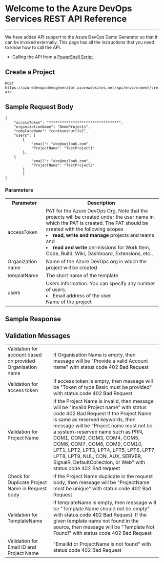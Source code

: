 # Welcome to the Azure DevOps Services REST API Reference
-------------------------
We have added API support to the Azure DevOps Demo Generator so that it can be invoked externally. This page has all the instructions that you need to know how to call the API.

* Calling the API from a [PowerShell Script](/Azure-DevOps-Demo-Generator-REST-API-Reference/Azure-DevOps-REST-API-%2D-Call-API-with-powershell)


## Create a Project

 `POST https://azuredevopsdemogenerator.azurewebsites.net/api/environment/create`

## Sample Request Body

```
{
	"accessToken": "********************************",
	"organizationName": "DemoProjects",
	"templateName": "contososhuttle2",
	"users": [		
		{
			"email": "abc@outlook.com",
			"ProjectName": "TestProject1"
		},
	{
			"email": "abc@outlook.com",
			"ProjectName": "TestProject2"
		}
    	]
}
```
### Parameters
<table>
  <tr>
    <th>Parameter</th>
    <th>Description</th>
  </tr>
  <tr>
    <td>accessToken</td>
    <td>PAT for the Azure DevOps Org. Note that the projects will be created under the user name in which the PAT is created. The PAT should be created with the following scopes 
<li><b>read, write and manage </b> projects and teams and </li>
<li><b>read and write</b> permissions for Work Item, Code, Build, Wiki, Dashboard, Extensions, etc.,</li></td>
  </tr>
<tr>
<td> Organization name </td><td>Name of the Azure DevOps org in which the project will be created
</td>
</tr>
<tr><td> templatName</td><td>The short name of the template</td></tr>
<tr><td> users</td><td>Users information. You can specify any number of users.<br /><li>Email address of the user</li><li<>Name of the project </td></tr>
</table>

## Sample Response



## Validation Messages
<table>
<tr><td>Validation for account based on provided Organisation name</td><td>If Organisation Name is empty, then message will be "Provide a valid Account name" with status code 402 Bad Request</td></tr>
<tr><td>Validation for access token</td><td>If access token is empty, then message will be "Token of type Basic must be provided" with status code 402 Bad Request</td></tr>
<tr><td>Validation for Project Name</td><td>If the Project Name is invalid, then message will be "Invalid Project name" with status code 402 Bad Request
If the Project Name is same as reserved keywords, then message will be "Project name must not be a system-reserved name such as PRN, COM1, COM2, COM3, COM4, COM5, COM6, COM7, COM8, COM9, COM10, LPT1, LPT2, LPT3, LPT4, LPT5, LPT6, LPT7, LPT8, LPT9, NUL, CON, AUX, SERVER, SignalR, DefaultCollection, or Web" with status code 402 Bad request</td></tr>
<tr><td>Check for Duplicate Project Name in Request body</td><td>If the Project Name duplicate in the request body, then message will be "ProjectName must be unique" with status code 402 Bad Request</td></tr>
<tr><td>Validation for TemplateName</td><td>If templateName is empty, then message will be 
"Template Name should not be empty" with status code 402 Bad Request.
If the given template name not found in the source, then message will be "Template Not Found!" with status code 402 Bad Request</td></tr>
<tr><td>Validation for Email ID and Project Name</td><td>"EmailId or ProjectName is not found" with status code 402 Bad Request</td></tr>
</table>